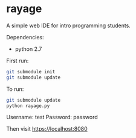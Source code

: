 rayage
======

A simple web IDE for intro programming students.

Dependencies:
* python 2.7

First run:
```bash
git submodule init
git submodule update
```

To run:
```bash
git submodule update
python rayage.py
```

Username: test
Password: password

Then visit [https://localhost:8080](https://localhost:8080)
